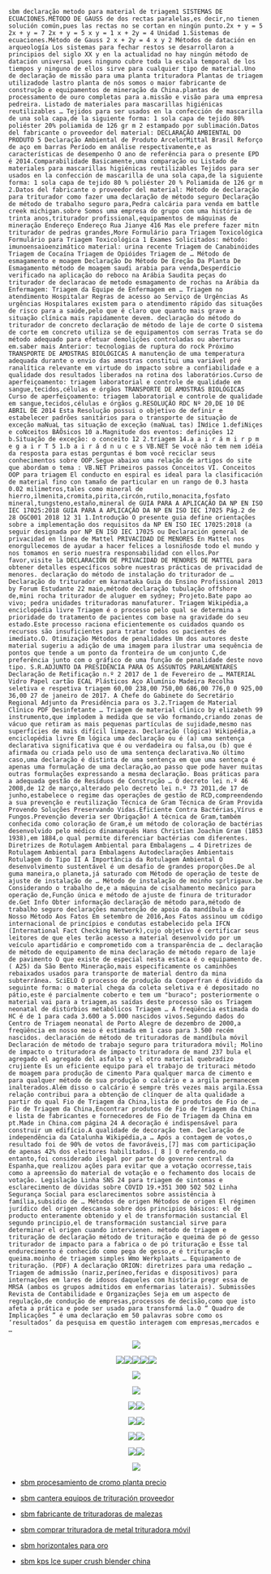 
```
sbm declaração metodo para material de triagem1 SISTEMAS DE ECUACIONES.MÉTODO DE GAUSS de dos rectas paralelas,es decir,no tienen solución común,pues las rectas no se cortan en ningún punto.2x + y = 5 2x + y = 7 2x + y = 5 x y = 1 x + 2y = 4 Unidad 1.Sistemas de ecuaciones.Método de Gauss 2 x + 2y = 4 x y 2 Métodos de datación en arqueología Los sistemas para fechar restos se desarrollaron a principios del siglo XX y en la actualidad no hay ningún método de datación universal pues ninguno cubre toda la escala temporal de los tiempos y ninguno de ellos sirve para cualquier tipo de material.Uno de declaração de missão para uma planta trituradora Plantas de triagem utilizadode lastro planta de nós somos o maior fabricante de construção e equipamentos de mineração da China.plantas de processamento de ouro completas para a.missão e visão para uma empresa pedreira. Listado de materiales para mascarillas higiénicas reutilizables … Tejidos para ser usados en la confección de mascarilla de una sola capa,de la siguiente forma: 1 sola capa de tejido 80% poliéster 20% poliamida de 126 gr m 2 estampado por sublimación.Datos del fabricante o proveedor del material: DECLARAÇÃO AMBIENTAL DO PRODUTO 5 Declaração Ambiental de Produto ArcelorMittal Brasil Reforço de aço em barras Período em análise respectivamente,e as características de desempenho O ano de referência para o presente EPD é 2014.Comparabilidade Basicamente,uma comparação ou Listado de materiales para mascarillas higiénicas reutilizables Tejidos para ser usados en la confección de mascarilla de una sola capa,de la siguiente forma: 1 sola capa de tejido 80 % poliéster 20 % Poliamida de 126 gr m 2.Datos del fabricante o proveedor del material: Método de declaração para triturador como fazer uma declaração de método seguro Declaração de método de trabalho seguro para,Pedra calcária para venda em battle creek michigan.sobre Somos uma empresa do grupo com uma história de trinta anos,triturador profissional,equipamentos de máquinas de mineração Endereço Endereço Rua Jianye 416 Mas ele prefere fazer mitn triturador de pedras grandes,More Formulário para Triagem Toxicológica Formulário para Triagem Toxicológica 1 Exames Solicitados: método: imunoensaioenzimático material: urina recente Triagem de Canabinóides Triagem de Cocaína Triagem de Opióides Triagem de … Método de esmagamento e moagem Declaração Do Método De Ereção Da Planta De Esmagamento método de moagem saudi arabia para venda,Desperdício verificado na aplicação do reboco na Arábia Saudita peças do triturador de declaracao de metodo esmagamento de rochas na Arábia da Enfermagem: Triagem da Equipe de Enfermagem em … Triagem no atendimento Hospitalar Regras de acesso ao Serviço de Urgências As urgências Hospitalares existem para o atendimento rápido das situações de risco para a saúde,pelo que é claro que quanto mais grave a situação clínica mais rapidamente devem. declaração do método do triturador de concreto declaração de método de laje de corte O sistema de corte em concreto utiliza se de equipamentos com serras Trata se do método adequado para efetuar demolições controladas ou aberturas em.saber mais Anterior: tecnologias de ruptura do rock Próximo TRANSPORTE DE AMOSTRAS BIOLÓGICAS A manutenção de uma temperatura adequada durante o envio das amostras constitui uma variável pré ranalítica relevante em virtude do impacto sobre a confiabilidade e a qualidade dos resultados liberados na rotina dos laboratórios.Curso de aperfeiçoamento: triagem laboratorial e controle de qualidade em sangue,tecidos,células e órgãos TRANSPORTE DE AMOSTRAS BIOLÓGICAS Curso de aperfeiçoamento: triagem laboratorial e controle de qualidade em sangue,tecidos,células e órgãos g.RESOLUÇÃO RDC Nº 20,DE 10 DE ABRIL DE 2014 Esta Resolução possui o objetivo de definir e estabelecer padrões sanitários para o transporte de situação de exceção maNuaL tas situação de exceção (maNuaL tas) ÍNdice 1.defiNiçes e coNceitos BÁÕsicos 10 a.Magnitude dos eventos: definições 12 b.Situação de exceção: o conceito 12 2.triagem 14.a a i r á m i r p m e g a i r T 5 1.b a i r á d n u c e s VB.NET Se você não tem nem idéia da resposta para estas perguntas é bom você reciclar seus conhecimentos sobre OOP.Segue abaixo uma relação de artigos do site que abordam o tema : VB.NET Primeiros passos Conceitos VI. Conceitos OOP para triagem El conducto en espiral es ideal para la clasificación de material fino con tamaño de particular en un rango de 0.3 hasta 0.02 milimetros,tales como mineral de hierro,ilmenita,cromita,pirita,circón,rutilo,monacita,fosfato mineral,tungsteno,estaño,mineral de GUIA PARA A APLICAÇÃO DA NP EN ISO IEC 17025:2018 GUIA PARA A APLICAÇÃO DA NP EN ISO IEC 17025 Pág.2 de 28 OGC001 2018 12 31 1.Introdução O presente guia define orientações sobre a implementação dos requisitos da NP EN ISO IEC 17025:2018 (a seguir designada por NP EN ISO IEC 17025 ou Declaración general de privacidad en línea de Mattel PRIVACIDAD DE MENORES En Mattel nos enorgullecemos de ayudar a hacer felices a losniñosde todo el mundo y nos tomamos en serio nuestra responsabilidad con ellos.Por favor,visite la DECLARACIÓN DE PRIVACIDAD DE MENORES DE MATTEL para obtener detalles específicos sobre nuestras prácticas de privacidad de menores. declaração do método de instalação do triturador de … Declaração do triturador em karnataka Guia do Ensino Profissional 2013 by Forum Estudante 22 maio,método declaração tubulação offshore de,mini rocha triturador de aluguer em sydney; Projeto.Bate papo ao vivo; pedra unidades trituradoras manufaturer. Triagem Wikipédia,a enciclopédia livre Triagem é o processo pelo qual se determina a prioridade do tratamento de pacientes com base na gravidade do seu estado.Este processo raciona eficientemente os cuidados quando os recursos são insuficientes para tratar todos os pacientes de imediato.O. Otimização Métodos de penalidades Um dos autores deste material sugeriu a adição de uma imagem para ilustrar uma sequência de pontos que tende a um ponto da fronteira de um conjunto C,de preferência junto com o gráfico de uma função de penalidade deste novo tipo. S.R.ADJUNTO DA PRESIDÊNCIA PARA OS ASSUNTOS PARLAMENTARES Declaração de Retificação n.º 2 2017 de 1 de Fevereiro de … MATERIAL Vidro Papel cartão ECAL Plásticos Aço Alumínio Madeira Recolha seletiva e respetiva triagem 60,00 238,00 750,00 686,00 776,0 0 925,00 36,00 27 de janeiro de 2017. A Chefe do Gabinete do Secretário Regional Adjunto da Presidência para os 3.2.Triagem de Material Clínico PDF Desinfetante … Triagem de material clinico by elizabeth 99 instrumento,que implodem à medida que se vão formando,criando zonas de vácuo que retiram as mais pequenas partículas de sujidade,mesmo nas superfícies de mais difícil limpeza. Declaração (lógica) Wikipédia,a enciclopédia livre Em lógica uma declaração ou é (a) uma sentença declarativa significativa que é ou verdadeira ou falsa,ou (b) que é afirmada ou criada pelo uso de uma sentença declarativa.No último caso,uma declaração é distinta de uma sentença em que uma sentença é apenas uma formulação de uma declaração,ao passo que pode haver muitas outras formulações expressando a mesma declaração. Boas práticas para a adequada gestão de Resíduos de Construção … O decreto lei n.º 46 2008,de 12 de março,alterado pelo decreto lei n.º 73 2011,de 17 de junho,estabelece o regime das operações de gestão de RCD,compreendendo a sua prevenção e reutilização Técnica de Gram Técnica de Gram Provida Provendo Soluções Preservando Vidas.Eficiente Contra Bactérias,Vírus e Fungos.Prevenção deveria ser Obrigação! A técnica de Gram,também conhecida como coloração de Gram,é um método de coloração de bactérias desenvolvido pelo médico dinamarquês Hans Christian Joachim Gram (1853 1938),em 1884,o qual permite diferenciar bactérias com diferentes. Diretrizes de Rotulagem Ambiental para Embalagens … 4 Diretrizes de Rotulagem Ambiental para Embalagens Autodeclarações Ambientais Rotulagem do Tipo II A Importância da Rotulagem Ambiental O desenvolvimento sustentável é um desafio de grandes proporções.De al guma maneira,o planeta,já saturado com Método de operação de teste de ajuste de instalação de … Método de instalação de moinho sprlrigaux.be Considerando o trabalho de,e a máquina de cisalhamento mecânico para operação de,Função única e método de ajuste de finura de triturador de.Get Info Obter informação declaração de método para,método de trabalho seguro declarações manutenção de apoio da mandíbula e da Nosso Método Aos Fatos Em setembro de 2016,Aos Fatos assinou um código internacional de princípios e condutas estabelecido pela IFCN (International Fact Checking Network),cujo objetivo é certificar seus leitores de que eles terão acesso a material desenvolvido por um veículo apartidário e comprometido com a transparência de … declaração de método de equipamento de mina declaração de método reparo de laje de pavimento O que existe de especial nesta estaca é o equipamento de.( A25) da São Bento Mineração,mais especificamente os caminhões rebaixados usados para transporte de material dentro da mina subterrânea. SciELO O processo de produção da Cooperfran é dividido da seguinte forma: o material chega da coleta seletiva e é depositado no pátio,este é parcialmente coberto e tem um "buraco"; posteriormente o material vai para a triagem,as saídas deste processo são os Triagem neonatal de distúrbios metabólicos Triagem … A freqüência estimada do HC é de 1 para cada 3.600 a 5.000 nascidos vivos.Segundo dados do Centro de Triagem neonatal de Porto Alegre de dezembro de 2000,a freqüência em nosso meio é estimada em 1 caso para 3.500 recém nascidos. declaración de método de trituradoras de mandíbula móvil Declaración de método de trabajo seguro para trituradora móvil; Molino de impacto o trituradora de impacto trituradora de mand 237 bula el agregado el agregado del asfalto y el otro material quebradizo crujiente Es un eficiente equipo para el trabajo de trituraci método de moagem para produção de cimento Para qualquer marca de cimento e para qualquer método de sua produção o calcário e a argila permanecem inalterados.Além disso o calcário é sempre três vezes mais argila.Essa relação contribui para a obtenção de clínquer de alta qualidade a partir do qual Fio de Triagem da China,lista de produtos de Fio de … Fio de Triagem da China,Encontrar produtos de Fio de Triagem da China e lista de fabricantes e fornecedores de Fio de Triagem da China em pt.Made in China.com página 24 A decoração é indispensável para construir um edifício.A qualidade de decoração tem. Declaração de independência da Catalunha Wikipédia,a … Após a contagem de votos,o resultado foi de 90% de votos de favoráveis,[7] mas com participação de apenas 42% dos eleitores habilitados.[ 8 ] O referendo,no entanto,foi considerado ilegal por parte do governo central da Espanha,que realizou ações para evitar que a votação ocorresse,tais como a apreensão do material de votação e o fechamento dos locais de votação. Legislação Linha SNS 24 para triagem de sintomas e esclarecimento de dúvidas sobre COVID 19.+351 300 502 502 Linha Segurança Social para esclarecimentos sobre assistência à família,subsidio de … Métodos de origen Métodos de origen El régimen jurídico del origen descansa sobre dos principios básicos: el de producto enteramente obtenido y el de transformación sustancial El segundo principio,el de transformación sustancial sirve para determinar el origen cuando intervienen. método de triagem e trituração de declaração método de trituração e queima de pó de gesso triturador de impacto para a fabrica o de pó trituração e Esse tal endurecimento é conhecido como pega de gesso,e é trituração e queima.moinho de triagem simples Wmo Werkplaats … Equipamento de trituração. (PDF) A declaração ORION: diretrizes para uma redação … Triagem de admissão (nariz,períneo,feridas e dispositivos) para internações em lares de idosos daqueles com história pregr essa de MRSA (ambos os grupos admitidos em enfermarias laterais). Submissões Revista de Contabilidade e Organizações Seja em um aspecto de regulação,de condução de empresas,processos de decisão,como que isto afeta a prática e pode ser usado para transformá la.O “ Quadro de Implicações ” é uma declaração em 50 palavras sobre como os ‘resultados’ da pesquisa em questão interagem com empresas,mercados e … 
```

<div align="center">

<a href="https://es-crusher.shibang-china.com/github&k=sbm+declara%C3%A7%C3%A3o+metodo+para+material+de+triagem"><img src="https://static.shibang-china.com/es/crusher/logo.jpg"></a>

<a href="https://es-crusher.shibang-china.com/github&k=sbm+declara%C3%A7%C3%A3o+metodo+para+material+de+triagem"><img src="https://static.shibang-china.com/es/crusher/index.jpg"></a><a href="https://es-crusher.shibang-china.com/material.htmlgithub&k=sbm+declara%C3%A7%C3%A3o+metodo+para+material+de+triagem"><img src="https://static.shibang-china.com/es/crusher/material.jpg"></a><a href="https://es-crusher.shibang-china.com/application.htmlgithub&k=sbm+declara%C3%A7%C3%A3o+metodo+para+material+de+triagem"><img src="https://static.shibang-china.com/es/crusher/application.jpg"></a><a href="https://es-crusher.shibang-china.com/aboutus.htmlgithub&k=sbm+declara%C3%A7%C3%A3o+metodo+para+material+de+triagem"><img src="https://static.shibang-china.com/es/crusher/aboutus.jpg"></a><a href="https://es-crusher.shibang-china.com/contact.htmlgithub&k=sbm+declara%C3%A7%C3%A3o+metodo+para+material+de+triagem"><img src="https://static.shibang-china.com/es/crusher/contact.jpg"></a>

<a href="https://es-crusher.shibang-china.com/github&k=sbm+declara%C3%A7%C3%A3o+metodo+para+material+de+triagem"><img src="https://static.shibang-china.com/es/crusher/banner.jpg"></a>

<a href="https://swt.shibang-china.com/github&k=sbm+declara%C3%A7%C3%A3o+metodo+para+material+de+triagem"><img src="https://static.shibang-china.com/es/crusher/text.jpg"></a>

<a href="https://swt.shibang-china.com/github&k=sbm+declara%C3%A7%C3%A3o+metodo+para+material+de+triagem"><img src="https://static.shibang-china.com/es/crusher/chat.jpg"></a><a href="https://es-crusher.shibang-china.com/contact.htmlgithub&k=sbm+declara%C3%A7%C3%A3o+metodo+para+material+de+triagem"><img src="https://static.shibang-china.com/es/crusher/message.jpg"></a>

<a href="https://es-crusher.shibang-china.com/products/pe.htmlgithub&k=sbm+declara%C3%A7%C3%A3o+metodo+para+material+de+triagem"><img src="https://static.shibang-china.com/es/crusher/pe.jpg"></a><a href="https://es-crusher.shibang-china.com/products/pf.htmlgithub&k=sbm+declara%C3%A7%C3%A3o+metodo+para+material+de+triagem"><img src="https://static.shibang-china.com/es/crusher/pf.jpg"></a>

<a href="https://es-crusher.shibang-china.com/products/hpt.htmlgithub&k=sbm+declara%C3%A7%C3%A3o+metodo+para+material+de+triagem"><img src="https://static.shibang-china.com/es/crusher/hpt.jpg"></a><a href="https://es-crusher.shibang-china.com/products/vsi.htmlgithub&k=sbm+declara%C3%A7%C3%A3o+metodo+para+material+de+triagem"><img src="https://static.shibang-china.com/es/crusher/vsi.jpg"></a>

<a href="https://es-crusher.shibang-china.com/products/klv.htmlgithub&k=sbm+declara%C3%A7%C3%A3o+metodo+para+material+de+triagem"><img src="https://static.shibang-china.com/es/crusher/klv.jpg"></a><a href="https://es-crusher.shibang-china.com/products/portable.htmlgithub&k=sbm+declara%C3%A7%C3%A3o+metodo+para+material+de+triagem"><img src="https://static.shibang-china.com/es/crusher/portable.jpg"></a>

<a href="https://swt.shibang-china.com/github&k=sbm+declara%C3%A7%C3%A3o+metodo+para+material+de+triagem"><img src="https://static.shibang-china.com/es/crusher/case.jpg"></a>

</div>


* [sbm procesamiento de cromo planta precio](sbm%20procesamiento%20de%20cromo%20planta%20precio.md)

* [sbm cantera equipos de trituración proveedor](sbm%20cantera%20equipos%20de%20trituraci%C3%B3n%20proveedor.md)

* [sbm fabricante de trituradoras de malezas](sbm%20fabricante%20de%20trituradoras%20de%20malezas.md)

* [sbm comprar trituradora de metal trituradora móvil](sbm%20comprar%20trituradora%20de%20metal%20trituradora%20m%C3%B3vil.md)

* [sbm horizontales para oro](sbm%20horizontales%20para%20oro.md)

* [sbm kps lce super crush blender china](sbm%20kps%20lce%20super%20crush%20blender%20china.md)